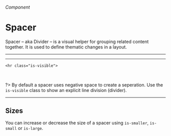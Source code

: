 <h6 class="subtitle is-6 is-uppercase has-text-grey">Component</h6><h1 class="title is-serif is-1 has-text-weight-bold">Spacer</h1>
<p class="subtitle is-5">
    <span class="has-text-weight-semibold">Spacer</span> – aka Divider – is a visual helper for grouping related content together. It is used to define thematic changes in a layout.
</p>

<hr class="is-large is-visible">

<div class="box is-white is-large is-marginless">
    <hr class="is-visible">
</div>

    <hr class="is-visible">
<br>

?> By default a spacer uses negative space to create a seperation. Use the `is-visible` class to show an explicit line division (divider).


<hr class="is-visible">

<h2 class="title is-4">Sizes</h2>

You can increase or decrease the size of a spacer using `is-smaller`, `is-small` or `is-large`.

